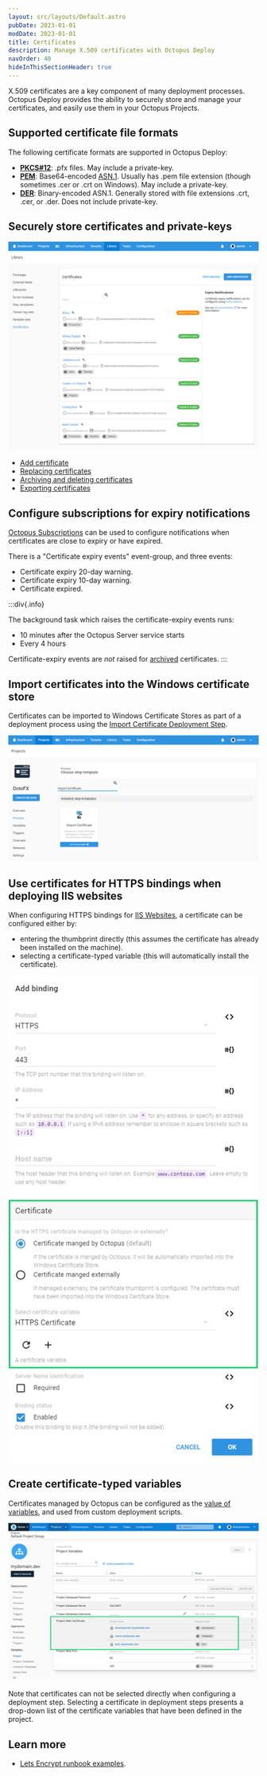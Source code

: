 ```yaml
---
layout: src/layouts/Default.astro
pubDate: 2023-01-01
modDate: 2023-01-01
title: Certificates
description: Manage X.509 certificates with Octopus Deploy
navOrder: 40
hideInThisSectionHeader: true
---
```


X.509 certificates are a key component of many deployment processes. Octopus Deploy provides the ability to securely store and manage your certificates, and easily use them in your Octopus Projects.  

## Supported certificate file formats

The following certificate formats are supported in Octopus Deploy:

- **[PKCS#12](https://en.wikipedia.org/wiki/PKCS_12)**: .pfx files. May include a private-key.  
- **[PEM](https://en.wikipedia.org/wiki/Privacy-enhanced_Electronic_Mail)**: Base64-encoded [ASN.1](https://en.wikipedia.org/wiki/Abstract_Syntax_Notation_One). Usually has .pem file extension (though sometimes .cer or .crt on Windows). May include a private-key.
- **[DER](https://en.wikipedia.org/wiki/X.690#DER_encoding)**: Binary-encoded ASN.1. Generally stored with file extensions .crt, .cer, or .der. Does not include private-key.

## Securely store certificates and private-keys

![](/docs/deployments/certificates/certificate-list.png "width=500")

- [Add certificate](/docs/deployments/certificates/add-certificate)
- [Replacing certificates](/docs/deployments/certificates/replace-certificate)
- [Archiving and deleting certificates](/docs/deployments/certificates/archiving-and-deleting-certificates)
- [Exporting certificates](/docs/deployments/certificates/export-certificate)

## Configure subscriptions for expiry notifications

[Octopus Subscriptions](/docs/administration/managing-infrastructure/subscriptions) can be used to configure notifications when certificates are close to expiry or have expired.

There is a "Certificate expiry events" event-group, and three events:  

- Certificate expiry 20-day warning.
- Certificate expiry 10-day warning.
- Certificate expired.

:::div{.info}

The background task which raises the certificate-expiry events runs:
- 10 minutes after the Octopus Server service starts
- Every 4 hours

Certificate-expiry events are _not_ raised for [archived](/docs/deployments/certificates/archiving-and-deleting-certificates) certificates.
:::

## Import certificates into the Windows certificate store  

Certificates can be imported to Windows Certificate Stores as part of a deployment process using the [Import Certificate Deployment Step](/docs/deployments/certificates/import-certificate-step).

![](/docs/deployments/certificates/images/import-certificate-step-select.png "width=500")

## Use certificates for HTTPS bindings when deploying IIS websites   

When configuring HTTPS bindings for [IIS Websites](/docs/deployments/windows/iis-websites-and-application-pools), a certificate can be configured either by:
- entering the thumbprint directly (this assumes the certificate has already been installed on the machine).
- selecting a certificate-typed variable (this will automatically install the certificate).

![](/docs/deployments/certificates/images/https-binding-certificate.png "width=500")

## Create certificate-typed variables

Certificates managed by Octopus can be configured as the [value of variables](/docs/projects/variables/certificate-variables), and used from custom deployment scripts.

![](/docs/deployments/certificates/images/certificate-variables-scoped.png "width=500")

Note that certificates can not be selected directly when configuring a deployment step. Selecting a certificate in deployment steps presents a drop-down list of the certificate variables that have been defined in the project.

## Learn more

- [Lets Encrypt runbook examples](/docs/runbooks/runbook-examples/routine/lets-encrypt-renew-certificate).